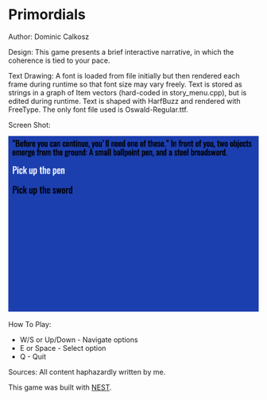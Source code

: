 # Primordials

Author: Dominic Calkosz

Design: This game presents a brief interactive narrative, in which the coherence is tied to your pace.

Text Drawing: A font is loaded from file initially but then rendered each frame during runtime so that font size may vary freely.
Text is stored as strings in a graph of Item vectors (hard-coded in story_menu.cpp), but is edited during runtime.
Text is shaped with HarfBuzz and rendered with FreeType. The only font file used is Oswald-Regular.ttf.

Screen Shot:

![Screen Shot](screenshot.png)

How To Play:

* W/S or Up/Down - Navigate options
* E or Space - Select option
* Q - Quit

Sources: All content haphazardly written by me.

This game was built with [NEST](NEST.md).

